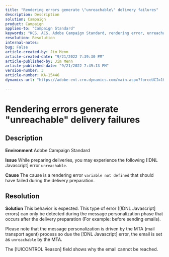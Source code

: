 ```yaml
---
title: "Rendering errors generate \"unreachable\" delivery failures"
description: Description
solution: Campaign
product: Campaign
applies-to: "Campaign Standard"
keywords: "KCS, ACS, Adobe Campaign Standard, rendering error, unreachable delivery failure"
resolution: Resolution
internal-notes: 
bug: False
article-created-by: Jim Menn
article-created-date: "9/21/2022 7:39:30 PM"
article-published-by: Jim Menn
article-published-date: "9/21/2022 7:49:13 PM"
version-number: 3
article-number: KA-15446
dynamics-url: "https://adobe-ent.crm.dynamics.com/main.aspx?forceUCI=1&pagetype=entityrecord&etn=knowledgearticle&id=31bf9718-e539-ed11-9db1-0022480866ad"

---
```

# Rendering errors generate "unreachable" delivery failures

## Description


<b>Environment</b>
 Adobe Campaign Standard

<b>Issue</b>
 While preparing deliveries, you may experience the following [!DNL Javascript] error `unreachable`.

<b>Cause</b>
 The cause is a rendering error `variable not defined` that should have failed during the delivery preparation.


## Resolution


<b>Solution</b>
This behavior is expected. This type of error ([!DNL Javascript] errors) can only be detected during the message personalization phase that occurs after the delivery preparation (For example: before sending emails).

Please note that the message personalization is driven by the MTA (mail transport agent) process so due the [!DNL Javascript] error, the email is set as `unreachable` by the MTA.

The [!UICONTROL Reason] field shows why the email cannot be reached.
